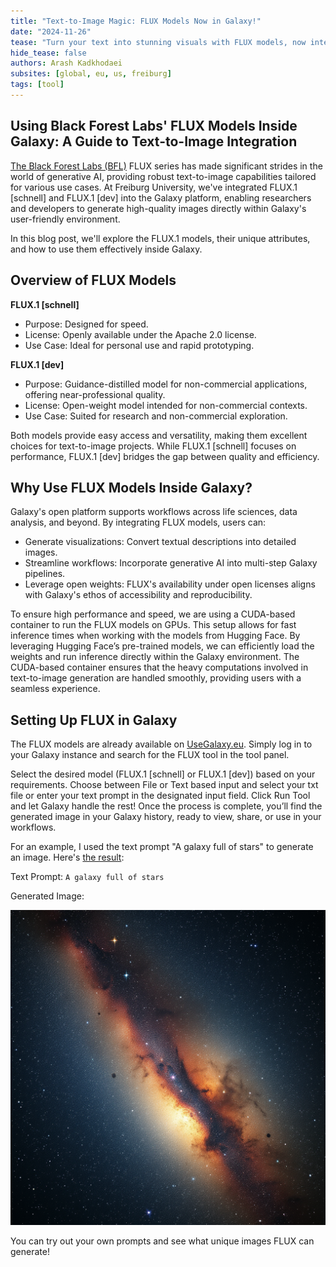 ```yaml
---
title: "Text-to-Image Magic: FLUX Models Now in Galaxy!"
date: "2024-11-26"
tease: "Turn your text into stunning visuals with FLUX models, now integrated into Galaxy!"
hide_tease: false
authors: Arash Kadkhodaei
subsites: [global, eu, us, freiburg]
tags: [tool]
---
```


## Using Black Forest Labs' FLUX Models Inside Galaxy: A Guide to Text-to-Image Integration
[The Black Forest Labs (BFL)](https://blackforestlabs.ai/) FLUX series has made significant strides in the world of generative AI, providing robust text-to-image capabilities tailored for various use cases. At Freiburg University, we've integrated FLUX.1 [schnell] and FLUX.1 [dev] into the Galaxy platform, enabling researchers and developers to generate high-quality images directly within Galaxy's user-friendly environment.

In this blog post, we'll explore the FLUX.1 models, their unique attributes, and how to use them effectively inside Galaxy.

## Overview of FLUX Models

**FLUX.1 [schnell]**
* Purpose: Designed for speed.
* License: Openly available under the Apache 2.0 license.
* Use Case: Ideal for personal use and rapid prototyping.

**FLUX.1 [dev]**
* Purpose: Guidance-distilled model for non-commercial applications, offering near-professional quality.
* License: Open-weight model intended for non-commercial contexts.
* Use Case: Suited for research and non-commercial exploration.

Both models provide easy access and versatility, making them excellent choices for text-to-image projects. While FLUX.1 [schnell] focuses on performance, FLUX.1 [dev] bridges the gap between quality and efficiency.

## Why Use FLUX Models Inside Galaxy?

Galaxy's open platform supports workflows across life sciences, data analysis, and beyond. By integrating FLUX models, users can:

* Generate visualizations: Convert textual descriptions into detailed images.
* Streamline workflows: Incorporate generative AI into multi-step Galaxy pipelines.
* Leverage open weights: FLUX's availability under open licenses aligns with Galaxy's ethos of accessibility and reproducibility.

To ensure high performance and speed, we are using a CUDA-based container to run the FLUX models on GPUs. This setup allows for fast inference times when working with the models from Hugging Face. By leveraging Hugging Face’s pre-trained models, we can efficiently load the weights and run inference directly within the Galaxy environment. The CUDA-based container ensures that the heavy computations involved in text-to-image generation are handled smoothly, providing users with a seamless experience.

## Setting Up FLUX in Galaxy

The FLUX models are already available on [UseGalaxy.eu](https://usegalaxy.eu/root?tool_id=toolshed.g2.bx.psu.edu/repos/bgruening/black_forest_labs_flux/black_forest_labs_flux/2024+galaxy3). Simply log in to your Galaxy instance and search for the FLUX tool in the tool panel.

Select the desired model (FLUX.1 [schnell] or FLUX.1 [dev]) based on your requirements.
Choose between File or Text based input and select your txt file or enter your text prompt in the designated input field.
Click Run Tool and let Galaxy handle the rest!
Once the process is complete, you’ll find the generated image in your Galaxy history, ready to view, share, or use in your workflows.

For an example, I used the text prompt "A galaxy full of stars" to generate an image. Here's [the result](https://usegalaxy.eu/u/brilliantarash/h/flux):

Text Prompt: `A galaxy full of stars`

Generated Image:

![FLUX_on_text_prompt_(A_galaxy_full_of_stars)](./FLUX_on_text_prompt_(A_galaxy_full_of_stars).png)

You can try out your own prompts and see what unique images FLUX can generate!